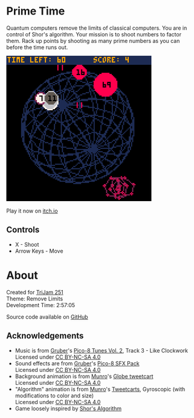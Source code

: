 # Prime Time
Quantum computers remove the limits of classical computers.
You are in control of Shor's algorithm. Your mission is to shoot numbers to factor them. 
Rack up points by shooting as many prime numbers as you can before the time runs out.


[![An algorithm shooting numbers in a quantum computer](images/cover.png)](https://minimechmedia.itch.io/prime-time)

Play it now on [itch.io](https://minimechmedia.itch.io/prime-time)


## Controls
* X - Shoot
* Arrow Keys - Move




# About
Created for [TriJam 251](https://itch.io/jam/trijam-251/entries)  
Theme: Remove Limits  
Development Time: 2:57:05  


Source code available on [GitHub](https://github.com/MiniMechMedia/pico8-games/tree/master/carts/prime-time)


## Acknowledgements
* Music is from [Gruber](https://www.lexaloffle.com/bbs/?uid=11292)'s [Pico-8 Tunes Vol. 2](https://www.lexaloffle.com/bbs/?tid=33675), Track 3 - Like Clockwork  
Licensed under [CC BY-NC-SA 4.0](https://creativecommons.org/licenses/by-nc-sa/4.0/)
* Sound effects are from [Gruber](https://www.lexaloffle.com/bbs/?uid=11292)'s [Pico-8 SFX Pack](https://www.lexaloffle.com/bbs/?pid=64837)  
Licensed under [CC BY-NC-SA 4.0](https://creativecommons.org/licenses/by-nc-sa/4.0/)
* Background animation is from [Munro](https://www.lexaloffle.com/bbs/?uid=37618)'s [Globe tweetcart](https://twitter.com/MunroHoberman/status/1335947168700575745)  
Licensed under [CC BY-NC-SA 4.0](https://creativecommons.org/licenses/by-nc-sa/4.0/)
* "Algorithm" animation is from [Munro](https://www.lexaloffle.com/bbs/?uid=37618)'s [Tweetcarts](https://www.lexaloffle.com/bbs/?tid=39199), Gyroscopic (with modifications to color and size)  
Licensed under [CC BY-NC-SA 4.0](https://creativecommons.org/licenses/by-nc-sa/4.0/)
* Game loosely inspired by [Shor's Algorithm](https://en.wikipedia.org/wiki/Shor%27s_algorithm)




